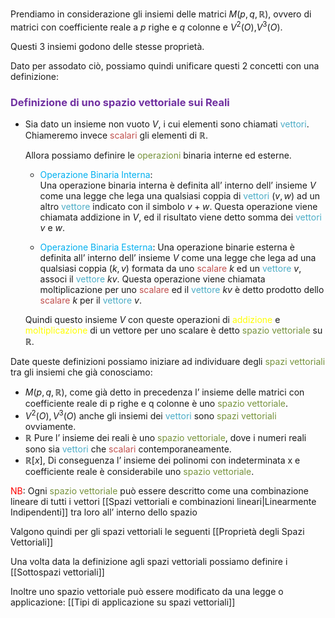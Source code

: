 Prendiamo in considerazione gli insiemi delle matrici $M(p,q,\mathbb{R})$, ovvero di matrici con coefficiente reale a $p$ righe e $q$ colonne e $V^2(O)$,$V^3(O)$.

Questi 3 insiemi godono delle stesse proprietà.

Dato per assodato ciò, possiamo quindi unificare questi 2 concetti con una definizione:

### <font color="#7030a0">Definizione di uno spazio vettoriale sui Reali</font>

- Sia dato un insieme non vuoto $V$, i cui elementi sono chiamati <font color="#4bacc6">vettori</font>.
  Chiameremo invece <font color="#c0504d">scalari</font> gli elementi di $\mathbb{R}$.
  
  Allora possiamo definire le <font color="#76923c">operazioni</font> binaria interne ed esterne.

  - <font color="#00b0f0">Operazione Binaria Interna</font>:   
   Una operazione binaria interna è definita all’ interno dell’ insieme $V$ come una legge che lega una qualsiasi coppia di <font color="#4bacc6">vettori</font> $(v,w)$ ad un altro <font color="#4bacc6">vettore</font> indicato con il simbolo $v+w$.
   Questa operazione viene chiamata addizione in $V$, ed il risultato viene detto somma dei <font color="#4bacc6">vettori</font> $v$ e $w$.

  - <font color="#00b0f0">Operazione Binaria Esterna</font>:
   Una operazione binarie esterna è definita all’ interno dell’ insieme $V$ come una legge che lega ad una qualsiasi coppia $(k,v)$ formata da uno <font color="#c0504d">scalare</font> $k$ ed un <font color="#4bacc6">vettore</font> $v$, associ il <font color="#4bacc6">vettore</font> $kv$.
   Questa operazione viene chiamata moltiplicazione per uno <font color="#c0504d">scalare</font> ed il <font color="#4bacc6">vettore</font> $kv$ è detto prodotto dello <font color="#c0504d">scalare</font> $k$ per il <font color="#4bacc6">vettore</font> $v$.

  Quindi questo insieme $V$ con queste operazioni di <font color="#ffff00">addizione</font> e <font color="#ffff00">moltiplicazione</font> di un vettore per uno scalare è detto <font color="#76923c">spazio vettoriale</font> su $\mathbb{R}$.


Date queste definizioni possiamo iniziare ad individuare degli <font color="#76923c">spazi vettoriali</font> tra gli insiemi che già conosciamo:

- $M(p,q,\mathbb{R})$, come già detto in precedenza l’ insieme delle matrici con coefficiente reale di p righe e q colonne è uno <font color="#76923c">spazio vettoriale</font>.
- $V^2(O),V^3(O)$ anche gli insiemi dei <font color="#4bacc6">vettori</font> sono <font color="#76923c">spazi vettoriali</font> ovviamente.
- $\mathbb{R}$ Pure l’ insieme dei reali è uno <font color="#76923c">spazio vettoriale</font>, dove i numeri reali sono sia <font color="#4bacc6">vettori</font> che <font color="#c0504d">scalari</font> contemporaneamente.
- $\mathbb{R}[x]$, Di conseguenza l’ insieme dei polinomi con indeterminata x e coefficiente reale è considerabile uno <font color="#76923c">spazio vettoriale</font>.

<font color="#ff0000">NB</font>: Ogni <font color="#76923c">spazio vettoriale</font> può essere descritto come una combinazione lineare di tutti i vettori [[Spazi vettoriali e combinazioni lineari|Linearmente Indipendenti]] tra loro all’ interno dello spazio

Valgono quindi per gli spazi vettoriali le seguenti [[Proprietà degli Spazi Vettoriali]]

Una volta data la definizione agli spazi vettoriali possiamo definire i [[Sottospazi vettoriali]]

Inoltre uno spazio vettoriale può essere modificato da una legge o applicazione: [[Tipi di applicazione su spazi vettoriali]]